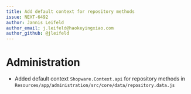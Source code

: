 ```yaml
---
title: Add default context for repository methods
issue: NEXT-6492
author: Jannis Leifeld
author_email: j.leifeld@haokeyingxiao.com 
author_github: @jleifeld
---
```

# Administration
* Added default context `Shopware.Context.api` for repository methods in `Resources/app/administration/src/core/data/repository.data.js`

